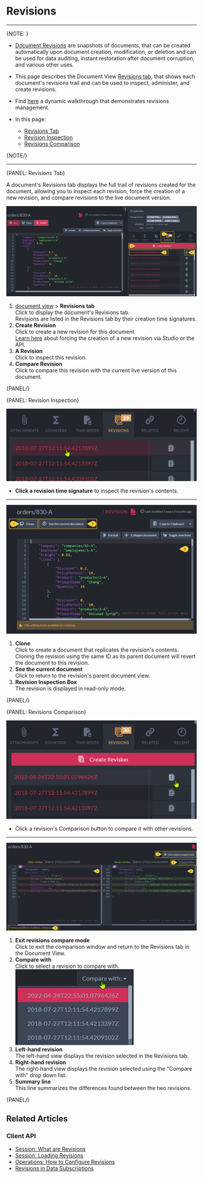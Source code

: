 # Revisions 
---

{NOTE: }

* [Document Revisions](../../../document-extensions/revisions/overview) 
  are snapshots of documents, that can be created automatically upon 
  document creation, modification, or deletion and can be used for data 
  auditing, instant restoration after document corruption, and various 
  other uses.  
* This page describes the Document View 
  [Revisions tab](../../studio/database/document-extensions/revisions), 
  that shows each document's revisions trail and can be used to inspect, 
  administer, and create revisions.  
* Find [here](../../../document-extensions/revisions/overview#how-it-works) 
  a dynamic walkthrough that demonstrates revisions management.  

* In this page:
  * [Revisions Tab](../../../studio/database/document-extensions/revisions#revisions-tab)
  * [Revision Inspection](../../../studio/database/document-extensions/revisions#revision-inspection)
  * [Revisions Comparison](../../../studio/database/document-extensions/revisions#revisions-comparison)

{NOTE/}

---

{PANEL: Revisions Tab}

A document's Revisions tab displays the full trail of revisions created for the document, 
allowing you to inspect each revision, force the creation of a new revision, and compare 
revisions to the live document version.  

![Revisions Tab](images/revisions/document-revisions.png "Revisions Tab")

1. [document view](../../../studio/database/documents/document-view) > **Revisions tab**  
   Click to display the document's Revisions tab.  
   Revisions are listed in the Revisions tab by their creation time signatures.  
2. **Create Revision**  
   Click to create a new revision for this document.  
   [Learn here](../../../document-extensions/revisions/overview#force-revision-creation) 
   about forcing the creation of a new revision via Studio or the API.  
3. **A Revision**  
   Click to inspect this revision.  
4. **Compare Revision**  
   Click to compare this revision with the current live version of this document.  

{PANEL/}

{PANEL: Revision Inspection}

![Click to Inspect](images/revisions/click-revision.png "Click to Inspect")

* **Click a revision time signature** to inspect the revision's contents.  

---

![Revision Inspection](images/revisions/revision-inspection.png "Revision Inspection")

1. **Clone**  
   Click to create a document that replicates the revision's contents.  
   Cloning the revision using the same ID as its parent document will revert the document to this revision.  
2. **See the current document**  
   Click to return to the revision's parent document view.  
3. **Revision Inspection Box**  
   The revision is displayed in read-only mode.  

{PANEL/}


{PANEL: Revisions Comparison}

![Click to Compare](images/revisions/click-to-compare.png "Click to Compare")

* Click a revision's Comparison button to compare it with other revisions.  

---

![Revision Comparison](images/revisions/revision-comparison.png "Revision Comparison")

1. **Exit revisions compare mode**  
   Click to exit the comparison window and return to the Revisions tab in the Document View.  
2. **Compare with**  
   Click to select a revision to compare with.  
   ![Compare-with Drop List](images/revisions/compare-with-drop-list.png "Compare-with Drop List")
3. **Left-hand revision**  
   The left-hand view displays the revision selected in the Revisions tab.  
4. **Right-hand revision**  
  The right-hand view displays the revision selected using the "Compare with" drop down list.  
5. **Summary line**  
  This line summarizes the differences found between the two revisions.  


{PANEL/}

## Related Articles

### Client API

- [Session: What are Revisions](../../document-extensions/revisions/client-api/session/what-are-revisions)  
- [Session: Loading Revisions](../../document-extensions/revisions/client-api/session/loading)  
- [Operations: How to Configure Revisions](../../document-extensions/revisions/client-api/operations/configure-revisions)  
- [Revisions in Data Subscriptions](../../client-api/data-subscriptions/advanced-topics/subscription-with-revisioning)  

